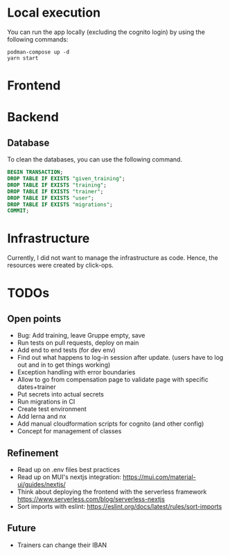 # Local execution
You can run the app locally (excluding the cognito login) by using the following commands:

```shell
podman-compose up -d
yarn start
```

# Frontend

# Backend

## Database

To clean the databases, you can use the following command.

```sql
BEGIN TRANSACTION;
DROP TABLE IF EXISTS "given_training";
DROP TABLE IF EXISTS "training";
DROP TABLE IF EXISTS "trainer";
DROP TABLE IF EXISTS "user";
DROP TABLE IF EXISTS "migrations";
COMMIT;
```

# Infrastructure

Currently, I did not want to manage the infrastructure as code. Hence, the resources were created by click-ops.

# TODOs

## Open points
* Bug: Add training, leave Gruppe empty, save
* Run tests on pull requests, deploy on main
* Add end to end tests (for dev env)
* Find out what happens to log-in session after update. (users have to log out and in to get things working)
* Exception handling with error boundaries
* Allow to go from compensation page to validate page with specific dates+trainer
* Put secrets into actual secrets
* Run migrations in CI
* Create test environment
* Add lerna and nx
* Add manual cloudformation scripts for cognito (and other config)
* Concept for management of classes

## Refinement
* Read up on .env files best practices
* Read up on MUI's nextjs integration: https://mui.com/material-ui/guides/nextjs/
* Think about deploying the frontend with the serverless framework https://www.serverless.com/blog/serverless-nextjs
* Sort imports with eslint: https://eslint.org/docs/latest/rules/sort-imports

## Future
* Trainers can change their IBAN